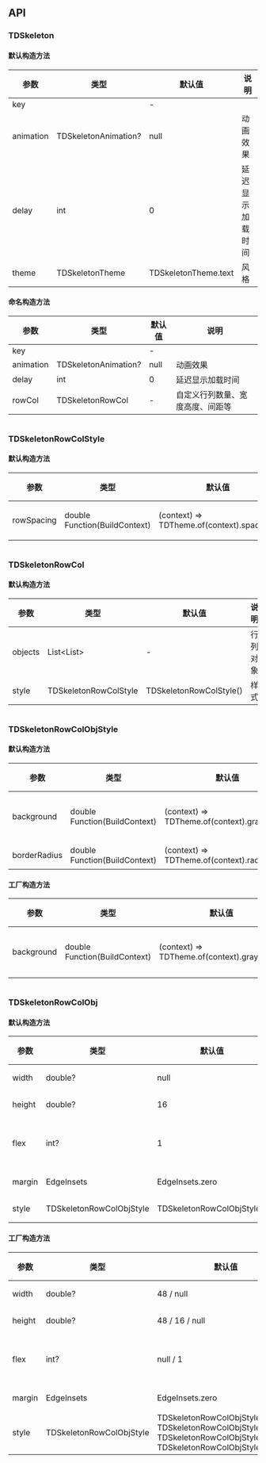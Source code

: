 ## API
### TDSkeleton
#### 默认构造方法

| 参数 | 类型 | 默认值 | 说明 |
| --- | --- | --- | --- |
| key |  | - |  |
| animation | TDSkeletonAnimation? | null | 动画效果 |
| delay | int | 0 | 延迟显示加载时间 |
| theme | TDSkeletonTheme | TDSkeletonTheme.text | 风格 |


#### 命名构造方法

| 参数 | 类型 | 默认值 | 说明 |
| --- | --- | --- | --- |
| key |  | - |  |
| animation | TDSkeletonAnimation? | null | 动画效果 |
| delay | int | 0 | 延迟显示加载时间 |
| rowCol | TDSkeletonRowCol | - | 自定义行列数量、宽度高度、间距等 |

```
```
 ### TDSkeletonRowColStyle
#### 默认构造方法

| 参数 | 类型 | 默认值 | 说明 |
| --- | --- | --- | --- |
| rowSpacing | double Function(BuildContext) | (context) => TDTheme.of(context).spacer16 | 行间距 |

```
```
 ### TDSkeletonRowCol
#### 默认构造方法

| 参数 | 类型 | 默认值 | 说明 |
| --- | --- | --- | --- |
| objects | List<List<TDSkeletonRowColObj>> | - | 行列对象 |
| style | TDSkeletonRowColStyle | TDSkeletonRowColStyle() | 样式 |

```
```
 ### TDSkeletonRowColObjStyle
#### 默认构造方法

| 参数 | 类型 | 默认值 | 说明 |
| --- | --- | --- | --- |
| background | double Function(BuildContext) | (context) => TDTheme.of(context).grayColor1 | 背景颜色 |
| borderRadius | double Function(BuildContext) | (context) => TDTheme.of(context).radiusSmall | 圆角 |


#### 工厂构造方法

| 参数 | 类型 | 默认值 | 说明 |
| --- | --- | --- | --- |
| background | double Function(BuildContext) | (context) => TDTheme.of(context).grayColor1 | 背景颜色 |

```
```
 ### TDSkeletonRowColObj
#### 默认构造方法

| 参数 | 类型 | 默认值 | 说明 |
| --- | --- | --- | --- |
| width | double? | null | 宽度 |
| height | double? | 16 | 高度 |
| flex | int? | 1 | 弹性因子 |
| margin | EdgeInsets | EdgeInsets.zero | 间距 |
| style | TDSkeletonRowColObjStyle | TDSkeletonRowColObjStyle() | 样式 |


#### 工厂构造方法

| 参数 | 类型 | 默认值 | 说明 |
| --- | --- | --- | --- |
| width | double? | 48 / null | 宽度 |
| height | double? | 48 / 16 / null | 高度 |
| flex | int? | null / 1 | 弹性因子 |
| margin | EdgeInsets | EdgeInsets.zero | 间距 |
| style | TDSkeletonRowColObjStyle | TDSkeletonRowColObjStyle.circle() / TDSkeletonRowColObjStyle.rect() / TDSkeletonRowColObjStyle.text() / TDSkeletonRowColObjStyle.spacer() | 样式 |